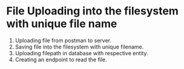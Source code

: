 # File Uploading into the filesystem with unique file name 

1. Uploading file from postman to server.
2. Saving file into the filesystem with unique filename.
3. Uploading filepath in database with respective entity.
4. Creating an endpoint to read the file.